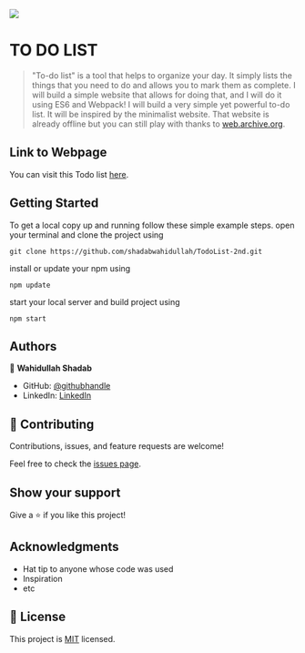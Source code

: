![](https://img.shields.io/badge/Microverse-blueviolet)

# TO DO LIST

> "To-do list" is a tool that helps to organize your day. It simply lists the things that you need to do and allows you to mark them as complete. I will build a simple website that allows for doing that, and I will do it using ES6 and Webpack!
>  I will build a very simple yet powerful to-do list. It will be inspired by the minimalist website. That website is already offline but you can still play with thanks to [web.archive.org](web.archive.org).

## Link to Webpage

You can visit this Todo list [here](https://shadabwahidullah.github.io/toDoList/dist/).

## Getting Started

To get a local copy up and running follow these simple example steps.
open your terminal and clone the project using 

`git clone https://github.com/shadabwahidullah/TodoList-2nd.git`

install or update your npm using

`npm update`

start your local server and build project using

`npm start`


## Authors

👤 **Wahidullah Shadab**

- GitHub: [@githubhandle](https://github.com/shadabwahidullah)
- LinkedIn: [LinkedIn](https://www.linkedin.com/in/wahidullah-shadab-2712031a3)

## 🤝 Contributing

Contributions, issues, and feature requests are welcome!

Feel free to check the [issues page](../../issues/).

## Show your support

Give a ⭐️ if you like this project!

## Acknowledgments

- Hat tip to anyone whose code was used
- Inspiration
- etc

## 📝 License

This project is [MIT](./MIT.md) licensed.
